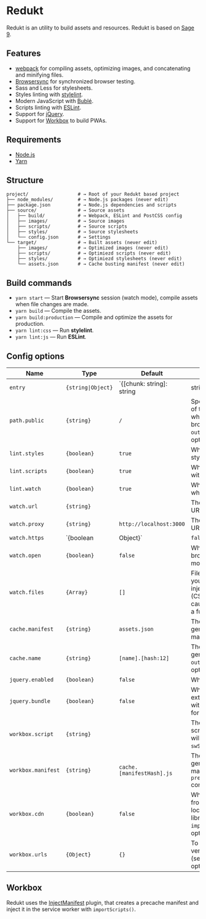 # Redukt

Redukt is an utility to build assets and resources. Redukt is based on [Sage 9](https://roots.io/sage/).

## Features

* [webpack](https://webpack.github.io/) for compiling assets, optimizing images, and concatenating and minifying files.
* [Browsersync](http://www.browsersync.io/) for synchronized browser testing.
* Sass and Less for stylesheets.
* Styles linting with [stylelint](https://stylelint.io/).
* Modern JavaScript with [Bublé](https://github.com/bublejs/buble).
* Scripts linting with [ESLint](https://eslint.org/).
* Support for [jQuery](https://jquery.com/).
* Support for [Workbox](https://developers.google.com/web/tools/workbox/) to build PWAs.

## Requirements

* [Node.js](http://nodejs.org/)
* [Yarn](https://yarnpkg.com/en/docs/install)

## Structure

```shell
project/                  # → Root of your Redukt based project
├── node_modules/         # → Node.js packages (never edit)
├── package.json          # → Node.js dependencies and scripts
├── source/               # → Source assets
│   ├── build/            # → Webpack, ESLint and PostCSS config
│   ├── images/           # → Source images
│   ├── scripts/          # → Source scripts
│   ├── styles/           # → Source stylesheets
│   └── config.json       # → Settings
└── target/               # → Built assets (never edit)
    ├── images/           # → Optimized images (never edit)
    ├── scripts/          # → Optimiezd scripts (never edit)
    ├── styles/           # → Optimiezd stylesheets (never edit)
    └── assets.json       # → Cache busting manifest (never edit)
```

## Build commands

* `yarn start` — Start **Browsersync** session (watch mode), compile assets when file changes are made.
* `yarn build` — Compile the assets.
* `yarn build:production` — Compile and optimize the assets for production.
* `yarn lint:css` — Run **stylelint**.
* `yarn lint:js` — Run **ESLint**.

## Config options

| Name | Type | Default | Description |
|---|---|---|---|
|`entry`|`{string\|Object}`|`{[chunk: string]: string|string[]}`|The entry points for **webpack**.|
|`path.public`|`{string}`|`/`|Specifies the public URL of the output directory when referenced in a browser (see `output.publicPath` config option of **webpack**).|
|`lint.styles`|`{boolean}`|`true`|Whether to lint stylesheets with **stylelint**.|
|`lint.scripts`|`{boolean}`|`true`|Whether to lint scripts with **ESLint**.|
|`lint.watch`|`{boolean}`|`true`|Whether to run linters when in watch mode.|
|`watch.url`|`{string}`||The local development URL.|
|`watch.proxy`|`{string}`|`http://localhost:3000`|The proxy for the local URL.|
|`watch.https`|`{boolean|Object}`|`false`|Whether to enable HTTPS for local development. It can be a hash with a `key` and a `cert` properties to enable with custom certificates.|
|`watch.open`|`{boolean}`|`false`|Whether to launch the browser when watch mode starts.|
|`watch.files`|`{Array}`|`[]`|Files to watch. Changes you make will either be injected into the page (CSS & images) or will cause all browsers to do a full-page refresh.|
|`cache.manifest`|`{string}`|`assets.json`|The name of the generated cache manifest.|
|`cache.name`|`{string}`|`[name].[hash:12]`|The filenames that will be generated (see `output.filename` config option of **webpack**).|
|`jquery.enabled`|`{boolean}`|`false`|Whether to use jQuery.|
|`jquery.bundle`|`{boolean}`|`false`|Whether to serve as an external script or bundle with the main entry point for JavaScript|
|`workbox.script`|`{string}`||The service worker script. If empty Workbox will not be used (see `swSrc` config option).|
|`workbox.manifest`|`{string}`|`cache.[manifestHash].js`|The name of the generated precache manifest (see `precacheManifestFilename` config option).|
|`workbox.cdn`|`{boolean}`|`false`|Whether to load Workbox from the CDN or create a local copy of the runtime librarie (see `importWorkboxFrom` config option).|
|`workbox.urls`|`{Object}`|`{}`|To generate unique versioning information (see `templatedUrls` config option).|

## Workbox

Redukt uses the [InjectManifest](https://developers.google.com/web/tools/workbox/modules/workbox-webpack-plugin#injectmanifest_plugin_1) plugin, that creates a precache manifest and inject it in the service worker with `importScripts()`.